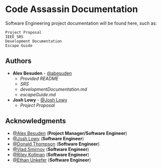 # Code Assassin Documentation

Software Engineering project documentation will be found here, such as:

```
Project Proposal
IEEE SRS
Development Documentation
Escape Guide
```

## Authors

* **Alex Besuden** - [@abesuden](https://github.com/abesuden)
   * *Provided README*
   * *SRS* 
   * *developmentDocumentation.md*
   * *escapeGuide.md*
* **Josh Lowy** - [@Josh Lowy](https://github.com/DLJ42)
   * *Project Proposal*

## Acknowledgments

* [@Alex Besuden](https://github.com/abesuden) (**Project Manager/Software Engineer**)
* [@Josh Lowy](https://github.com/DLJ42) (**Software Engineer**)
* [@Donald Thompson](https://github.com/dthompsonii) (**Software Engineer**)
* [@Vlad Smirnov](https://github.com/Pr0vlad) (**Software Engineer**)
* [@Riley Kollman](https://github.com/kr-1) (**Software Engineer**)
* [@Ethan Unkefer](https://github.com/eunkefer) (**Software Engineer**)
